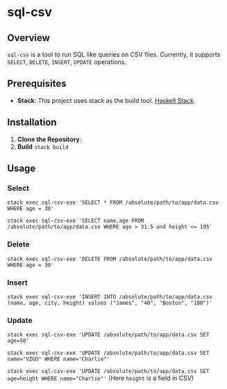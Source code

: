 # sql-csv

## Overview

`sql-csv` is a tool to run SQL like queries on CSV files. Currently, it supports `SELECT`, `DELETE`, `INSERT`, `UPDATE` operations.

## Prerequisites

- **Stack**: This project uses stack as the build tool.
[Haskell Stack](https://docs.haskellstack.org/en/stable/README/).

## Installation

1. **Clone the Repository**:
2. **Build**
    `stack build`

## Usage
### Select
`stack exec sql-csv-exe 'SELECT * FROM /absolute/path/to/app/data.csv WHERE age = 30'`

`stack exec sql-csv-exe 'SELECT name,age FROM /absolute/path/to/app/data.csv WHERE age > 31.5 and height <= 195'`

### Delete
`stack exec sql-csv-exe 'DELETE FROM /absolute/path/to/app/data.csv WHERE age = 30'`

### Insert
`stack exec sql-csv-exe 'INSERT INTO /absolute/path/to/app/data.csv (name, age, city, height) values ("James", "40", "Boston", "180")'`

### Update
`stack exec sql-csv-exe 'UPDATE /absolute/path/to/app/data.csv SET age=50'` 

`stack exec sql-csv-exe 'UPDATE /absolute/path/to/app/data.csv SET name="VZGO" WHERE name="Charlie"'`

`stack exec sql-csv-exe 'UPDATE /absolute/path/to/app/data.csv SET age=height WHERE name="Charlie"'` (Here `height` is a field in CSV)